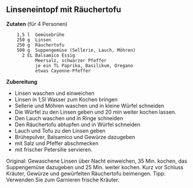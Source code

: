 Linseneintopf mit Räuchertofu
-----------------------------

**Zutaten** (für 4 Personen)

```
    1,5 l  Gemüsebrühe
    250 g  Linsen
    250 g  Räuchertofu
    500 g  Suppengemüse (Sellerie, Lauch, Möhren)
      2 EL Balsamico Essig
           Meersalz, schwarzer Pfeffer
           je ein TL Paprika, Basilikum, Oregano
           etwas Cayenne-Pfeffer
```

**Zubereitung**

<ul>
<li>Linsen waschen und einweichen</li>
<li>Linsen in 1,5l Wasser zum Kochen bringen</li>
<li>Sellerie und Möhren waschen und in kleine Würfel schneiden</li>
<li>Die Würfel zu den Linsen geben und 20 min weiter kochen lassen.</li>
<li>Den Lauch waschen und in Ringe schneiden</li>
<li>Den Räuchertofu abtupfen und in Würfel schneiden</li>
<li>Lauch und Tofu zu den Linsen geben</li>
<li>Brühepulver, Balsamico und Gewürze dazugeben</li>
<li>mit Salz und Pfeffer abschmecken</li>
<li>mit frischer Petersilie servieren.</li>
</ul>


<p>Original:
Gewaschene Linsen über Nacht einweichen, 35 Min. kochen, das
Suppengemüse dazugeben und 25 Min. weiter kochen. Kurz vor Schluss
Kräuter, Gewürze und gewürfelten Räuchertofu beimengen.
Tipp: Verwenden Sie zum Garnieren frische Kräuter.</p>
